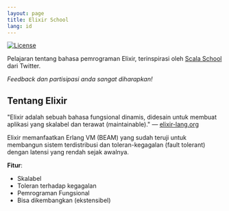 ```yaml
---
layout: page
title: Elixir School
lang: id
---
```


[![License](//img.shields.io/badge/license-MIT-brightgreen.svg)](http://opensource.org/licenses/MIT)

Pelajaran tentang bahasa pemrograman Elixir, terinspirasi oleh [Scala School](http://twitter.github.io/scala_school/) dari Twitter.

_Feedback dan partisipasi anda sangat diharapkan!_

## Tentang Elixir

"Elixir adalah sebuah bahasa fungsional dinamis, didesain untuk membuat aplikasi yang skalabel dan terawat (maintainable)." — [elixir-lang.org](http://elixir-lang.org/)

Elixir memanfaatkan Erlang VM (BEAM) yang sudah teruji untuk membangun sistem terdistribusi dan toleran-kegagalan (fault tolerant) dengan latensi yang rendah sejak awalnya.

__Fitur__:

+ Skalabel
+ Toleran terhadap kegagalan
+ Pemrograman Fungsional
+ Bisa dikembangkan (ekstensibel)
